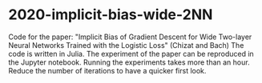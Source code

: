 # 2020-implicit-bias-wide-2NN
Code for the paper: "Implicit Bias of Gradient Descent for Wide Two-layer Neural Networks Trained with the Logistic Loss" (Chizat and Bach)
The code is written in Julia. The experiment of the paper can be reproduced in the Jupyter notebook.
Running the experiments takes more than an hour. Reduce the number of iterations to have a quicker first look.
